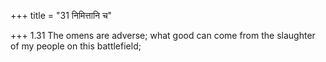 +++
title = "31 निमित्तानि च"

+++
1.31 The omens are adverse; what good can come from the slaughter of my
people on this battlefield;
